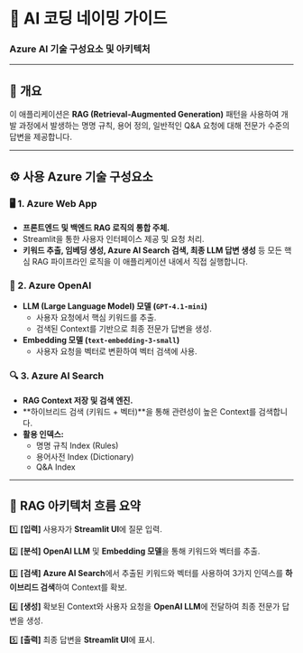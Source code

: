 # 🧩 AI 코딩 네이밍 가이드
### Azure AI 기술 구성요소 및 아키텍처

---

## 🔹 개요  
이 애플리케이션은 **RAG (Retrieval-Augmented Generation)** 패턴을 사용하여 개발 과정에서 발생하는 명명 규칙, 용어 정의, 일반적인 Q&A 요청에 대해 전문가 수준의 답변을 제공합니다.  

---

## ⚙️ 사용 Azure 기술 구성요소

### 🖥️ 1. **Azure Web App**
- **프론트엔드 및 백엔드 RAG 로직의 통합 주체.**
- Streamlit을 통한 사용자 인터페이스 제공 및 요청 처리.
- **키워드 추출, 임베딩 생성, Azure AI Search 검색, 최종 LLM 답변 생성** 등 모든 핵심 RAG 파이프라인 로직을 이 애플리케이션 내에서 직접 실행합니다.

### 🧠 2. **Azure OpenAI**
- **LLM (Large Language Model) 모델 (`GPT-4.1-mini`)**
    - 사용자 요청에서 핵심 키워드를 추출.
    - 검색된 Context를 기반으로 최종 전문가 답변을 생성.
- **Embedding 모델 (`text-embedding-3-small`)**
    - 사용자 요청을 벡터로 변환하여 벡터 검색에 사용.

### 🔍 3. **Azure AI Search**
- **RAG Context 저장 및 검색 엔진.**
- **하이브리드 검색 (키워드 + 벡터)**을 통해 관련성이 높은 Context를 검색합니다.
- **활용 인덱스:**
    - 명명 규칙 Index (Rules)
    - 용어사전 Index (Dictionary)
    - Q&A Index

---

## 🔁 RAG 아키텍처 흐름 요약

1️⃣ **[입력]** 사용자가 **Streamlit UI**에 질문 입력.

2️⃣ **[분석]** **OpenAI LLM** 및 **Embedding 모델**을 통해 키워드와 벡터를 추출.

3️⃣ **[검색]** **Azure AI Search**에서 추출된 키워드와 벡터를 사용하여 3가지 인덱스를 **하이브리드 검색**하여 Context를 확보.

4️⃣ **[생성]** 확보된 Context와 사용자 요청을 **OpenAI LLM**에 전달하여 최종 전문가 답변을 생성.

5️⃣ **[출력]** 최종 답변을 **Streamlit UI**에 표시.